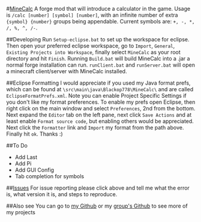 #[MineCalc](http://www.curseforge.com/projects/238890/)
A forge mod that will introduce a calculator in the game. Usage is `/calc [number] [symbol] [number]`, with an infinite number of extra `{symbol} {number}` groups being appendable. Current symbols are: `+, -, *, /, %, ^, /-`.

##Developing
Run `Setup-eclipse.bat` to set up the workspace for eclipse. Then open your preferred eclipse workspace, go to `Import`, `General`, `Existing Projects into Workspace`, finally select `MineCalc` as your root directory and hit `Finish`. Running `Build.bat` will build MineCalc into a .jar a normal forge installation can run. `runClient.bat` and `runServer.bat` will open a minecraft client/server with MineCalc installed.

##Eclipse Formatting
I would appreciate if you used my Java format prefs, which can be found at `\src\main\java\Blackop778\MineCalc\` and are called `EclipseFormatPrefs.xml`. Note you can enable Project Specific Settings if you don't like my format preferences. To enable my prefs open Eclipse, then right click on the main window and select `Preferences`, 2nd from the bottom. Next expand the `Editor` tab on the left pane, next click `Save Actions` and at least enable `Format source code`, but enabling others would be appreciated. Next click the `Formatter` link and `Import` my format from the path above. Finally hit `ok`. Thanks :)

##To Do
* Add Last
* Add Pi
* Add GUI Config
* Tab completion for symbols

##[Issues](https://github.com/Blackop778/MineCalc/issues)
For issue reporting please click above and tell me what the error is, what version it is, and steps to reproduce.

##Also see
You can go to [my Github](https://github.com/Blackop778) or my [group's Github](https://github.com/TeaNCode) to see more of my projects
